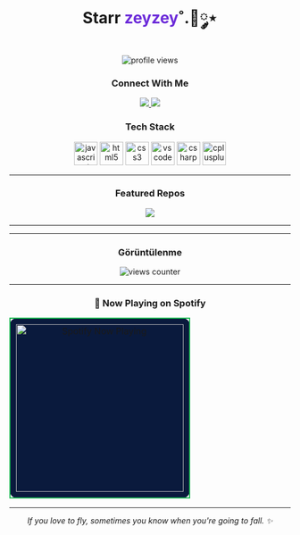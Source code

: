 <!-- PROFIL BASLIK -->
<h1 align="center">Starr <span style="color:#6c2bd9;">zeyzey</span>˚.🎀༘⋆</h1>

<p align="center">
  <img src="https://komarev.com/ghpvc/?username=nikitagofi&label=Profile%20views&style=for-the-badge" alt="profile views"/>
</p>

<!-- SOSYAL BAGLANTILAR -->
<h3 align="center">Connect With Me</h3>
<p align="center">
  <!-- Instagram -->
  <a href="https://instagram.com/zeyzeyefs" target="_blank">
    <img src="https://img.shields.io/badge/Instagram-%23E4405F.svg?style=for-the-badge&logo=instagram&logoColor=white" />
  </a>
  <!-- Notion -->
  <a href="https://www.notion.so/zeyzeyefs" target="_blank">
    <img src="https://img.shields.io/badge/Notion-000000.svg?style=for-the-badge&logo=notion&logoColor=white" />
  </a>
</p>

<!-- TEKNOLOJI YIGINIM -->
<h3 align="center">Tech Stack</h3>
<p align="center">


  <img src="https://cdn.jsdelivr.net/gh/devicons/devicon/icons/javascript/javascript-original.svg" height="42" alt="javascript"/>
  <img src="https://cdn.jsdelivr.net/gh/devicons/devicon/icons/html5/html5-original.svg" height="42" alt="html5"/>
  <img src="https://cdn.jsdelivr.net/gh/devicons/devicon/icons/css3/css3-original.svg" height="42" alt="css3"/>
  <img src="https://cdn.jsdelivr.net/gh/devicons/devicon/icons/vscode/vscode-original.svg" height="42" alt="vscode"/>
  <img src="https://cdn.jsdelivr.net/gh/devicons/devicon/icons/csharp/csharp-original.svg" height="42" alt="csharp"/>
  <img src="https://cdn.jsdelivr.net/gh/devicons/devicon/icons/cplusplus/cplusplus-original.svg" height="42" alt="cplusplus"/>
</p>

---

<!-- VITRIN PROJELER -->
<h3 align="center">Featured Repos</h3>
<p align="center">
  <a href="https://github.com/nikitagofi/fotografcilik">
    <img src="https://github-readme-stats.vercel.app/api/pin/?username=nikitagofi&repo=fotografcilik&theme=transparent" />
  </a>
</p>

---
---
<!-- GÖRÜNTÜLENME / KARAKTERLİ BANNER -->
<h3 align="center">Görüntülenme</h3>
<p align="center">
  <img src="https://count.getloli.com/get/@nikitagofi?theme=booru-vp" alt="views counter"/>
</p>

---

<h3 align="center">🎵 Now Playing on Spotify</h3>

<div align="center">

<table>
<tr>
<td align="center" style="border: 2px solid #1DB954; border-radius: 12px; padding: 10px; background-color:#0a1a3d;">
  
<a href="https://spotify-github-profile.kittinanx.com/api/view?uid=31s4xpywi6urapg5h2cmg5q3g6q4&redirect=true">
  <img src="https://spotify-github-profile.kittinanx.com/api/view?uid=31s4xpywi6urapg5h2cmg5q3g6q4&cover_image=true&theme=default&show_offline=true&background_color=0a1a3d&interchange=true&bar_color=ff4fd8&bar_color_cover=false" 
       alt="Spotify Now Playing" 
       width="300"/>
</a>

</td>
</tr>
</table>

</div>


---

<!-- MINI NOT -->
<p align="center">
  <i>If you love to fly, sometimes you know when you're going to fall. ✨</i>
</p>

